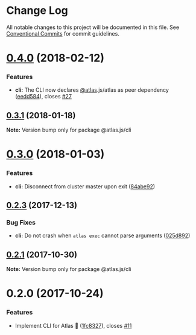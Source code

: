 # Change Log

All notable changes to this project will be documented in this file.
See [Conventional Commits](https://conventionalcommits.org) for commit guidelines.

<a name="0.4.0"></a>
# [0.4.0](https://github.com/strvcom/atlas.js/compare/@atlas.js/cli@0.3.1...@atlas.js/cli@0.4.0) (2018-02-12)


### Features

* **cli:** The CLI now declares [@atlas](https://github.com/atlas).js/atlas as peer dependency ([eedd584](https://github.com/strvcom/atlas.js/commit/eedd584)), closes [#27](https://github.com/strvcom/atlas.js/issues/27)




<a name="0.3.1"></a>
## [0.3.1](https://github.com/strvcom/atlas.js/compare/@atlas.js/cli@0.3.0...@atlas.js/cli@0.3.1) (2018-01-18)




**Note:** Version bump only for package @atlas.js/cli

<a name="0.3.0"></a>
# [0.3.0](https://github.com/strvcom/atlas.js/compare/@atlas.js/cli@0.2.3...@atlas.js/cli@0.3.0) (2018-01-03)


### Features

* **cli:** Disconnect from cluster master upon exit ([84abe92](https://github.com/strvcom/atlas.js/commit/84abe92))




<a name="0.2.3"></a>
## [0.2.3](https://github.com/strvcom/atlas.js/compare/@atlas.js/cli@0.2.2...@atlas.js/cli@0.2.3) (2017-12-13)


### Bug Fixes

* **cli:** Do not crash when `atlas exec` cannot parse arguments ([025d892](https://github.com/strvcom/atlas.js/commit/025d892))




<a name="0.2.1"></a>
## [0.2.1](https://github.com/strvcom/atlas.js/compare/@atlas.js/cli@0.2.0...@atlas.js/cli@0.2.1) (2017-10-30)




**Note:** Version bump only for package @atlas.js/cli

<a name="0.2.0"></a>
# 0.2.0 (2017-10-24)


### Features

* Implement CLI for Atlas 🎉 ([1fc8327](https://github.com/strvcom/atlas.js/commit/1fc8327)), closes [#11](https://github.com/strvcom/atlas.js/issues/11)
